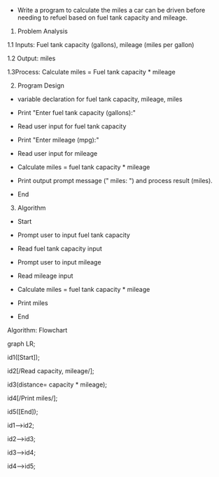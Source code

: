 - Write a program to calculate the miles a car can be driven before needing to refuel based on fuel tank capacity and mileage.

1. Problem Analysis

1.1 Inputs: Fuel tank capacity (gallons), mileage (miles per gallon) 

1.2 Output: miles 

1.3Process: Calculate miles = Fuel tank capacity * mileage

2. Program Design

- variable declaration for fuel tank capacity, mileage, miles 

- Print "Enter fuel tank capacity (gallons):" 

- Read user input for fuel tank capacity 

- Print "Enter mileage (mpg):"

- Read user input for mileage 

- Calculate miles = fuel tank capacity * mileage 

- Print output prompt message (" miles: ") and process result (miles).

- End

3. Algorithm

- Start 

- Prompt user to input fuel tank capacity 

- Read fuel tank capacity input

- Prompt user to input mileage

- Read mileage input

- Calculate miles = fuel tank capacity * mileage

- Print miles 

- End

Algorithm: Flowchart

graph LR;

id1([Start]);

id2[/Read capacity, mileage/];

id3(distance= capacity * mileage);

id4[/Print miles/];

id5([End]);

id1-->id2;

id2-->id3;

id3-->id4;

id4-->id5;